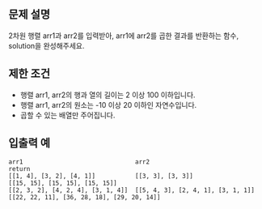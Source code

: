 문제 설명
--
2차원 행렬 arr1과 arr2를 입력받아, arr1에 arr2를 곱한 결과를 반환하는 함수, solution을 완성해주세요.

제한 조건
--
- 행렬 arr1, arr2의 행과 열의 길이는 2 이상 100 이하입니다.
- 행렬 arr1, arr2의 원소는 -10 이상 20 이하인 자연수입니다.
- 곱할 수 있는 배열만 주어집니다.

입출력 예
--
    arr1                               arr2                               return
    [[1, 4], [3, 2], [4, 1]]           [[3, 3], [3, 3]]                   [[15, 15], [15, 15], [15, 15]]
    [[2, 3, 2], [4, 2, 4], [3, 1, 4]]  [[5, 4, 3], [2, 4, 1], [3, 1, 1]]  [[22, 22, 11], [36, 28, 18], [29, 20, 14]]
